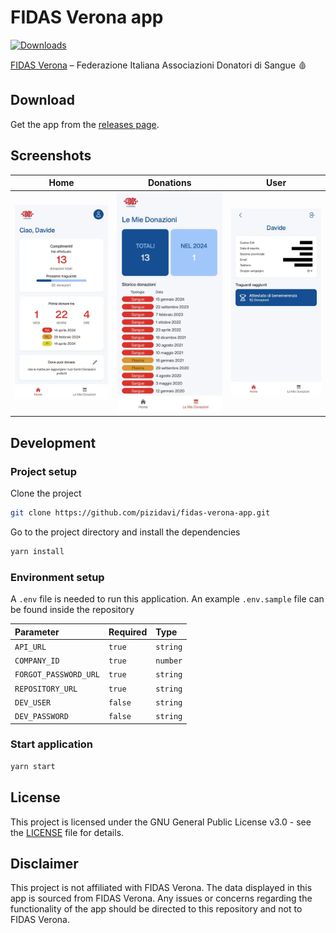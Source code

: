 # FIDAS Verona app

[![Downloads](https://img.shields.io/github/downloads/pizidavi/fidas-verona-app/total)](https://github.com/pizidavi/fidas-verona-app/releases)

[FIDAS Verona](https://www.fidasverona.it) – Federazione Italiana Associazioni Donatori di Sangue 🩸

## Download

Get the app from the [releases page](https://github.com/pizidavi/fidas-verona-app/releases/latest).

## Screenshots

|               Home                |                  Donations                  |               User                |
| :-------------------------------: | :-----------------------------------------: | :-------------------------------: |
| ![Home](.github/images/home.webp) | ![Donations](.github/images/donations.webp) | ![User](.github/images/user.webp) |

## Development

### Project setup

Clone the project

```bash
git clone https://github.com/pizidavi/fidas-verona-app.git
```

Go to the project directory and install the dependencies

```bash
yarn install
```

### Environment setup

A `.env` file is needed to run this application.
An example `.env.sample` file can be found inside the repository

| Parameter             | Required | Type     |
| :-------------------- | :------- | :------- |
| `API_URL`             | `true`   | `string` |
| `COMPANY_ID`          | `true`   | `number` |
| `FORGOT_PASSWORD_URL` | `true`   | `string` |
| `REPOSITORY_URL`      | `true`   | `string` |
| `DEV_USER`            | `false`  | `string` |
| `DEV_PASSWORD`        | `false`  | `string` |

### Start application

```bash
yarn start
```

## License

This project is licensed under the GNU General Public License v3.0 - see the [LICENSE](LICENSE) file for details.

## Disclaimer

This project is not affiliated with FIDAS Verona. The data displayed in this app is sourced from FIDAS Verona. Any issues or concerns regarding the functionality of the app should be directed to this repository and not to FIDAS Verona.
